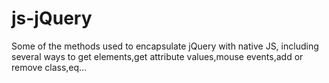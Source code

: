 # js-jQuery
Some of the methods used to encapsulate jQuery with native JS, including several ways to get elements,get attribute values,mouse events,add or remove class,eq...
